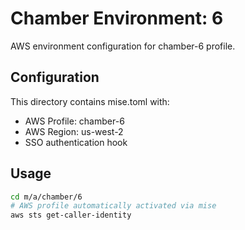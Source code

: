 # Chamber Environment: 6

AWS environment configuration for chamber-6 profile.

## Configuration

This directory contains mise.toml with:
- AWS Profile: chamber-6
- AWS Region: us-west-2
- SSO authentication hook

## Usage

```bash
cd m/a/chamber/6
# AWS profile automatically activated via mise
aws sts get-caller-identity
```
